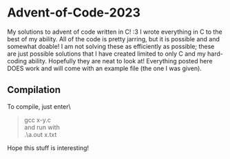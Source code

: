 # Advent-of-Code-2023
My solutions to advent of code written in C! :3
I wrote everything in C to the best of my ability. All of the code is pretty jarring, but it is possible and and somewhat doable! I am not solving these as efficiently as possible; these are just possible solutions that I have created limited to only C and my hard-coding ability.
Hopefully they are neat to look at! Everything posted here DOES work and will come with an example file (the one I was given).

## Compilation
To compile, just enter\
> gcc x-y.c\
and run with\
> .\a.out x.txt

Hope this stuff is interesting!
